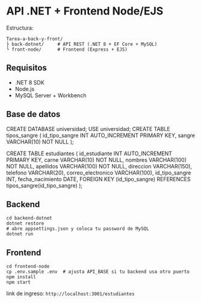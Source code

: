# API .NET + Frontend Node/EJS

Estructura:
```
Tarea-a-back-y-front/
├ back-dotnet/     # API REST (.NET 8 + EF Core + MySQL)
└ front-node/      # Frontend (Express + EJS)
```

## Requisitos
- .NET 8 SDK
- Node.js 
- MySQL Server + Workbench

## Base de datos 
CREATE DATABASE universidad;
USE universidad;
CREATE TABLE tipos_sangre (
  id_tipo_sangre INT AUTO_INCREMENT PRIMARY KEY,
  sangre VARCHAR(10) NOT NULL
);

CREATE TABLE estudiantes (
  id_estudiante INT AUTO_INCREMENT PRIMARY KEY,
  carne VARCHAR(10) NOT NULL,
  nombres VARCHAR(100) NOT NULL,
  apellidos VARCHAR(100) NOT NULL,
  direccion VARCHAR(150),
  telefono VARCHAR(20),
  correo_electronico VARCHAR(100),
  id_tipo_sangre INT,
  fecha_nacimiento DATE,
  FOREIGN KEY (id_tipo_sangre) REFERENCES tipos_sangre(id_tipo_sangre)
);

## Backend
```
cd backend-dotnet
dotnet restore
# abre appsettings.json y coloca tu password de MySQL
dotnet run
```
## Frontend
```
cd frontend-node
cp .env.sample .env  # ajusta API_BASE si tu backend usa otro puerto
npm install
npm start
```
link de ingreso: `http://localhost:3001/estudiantes`
